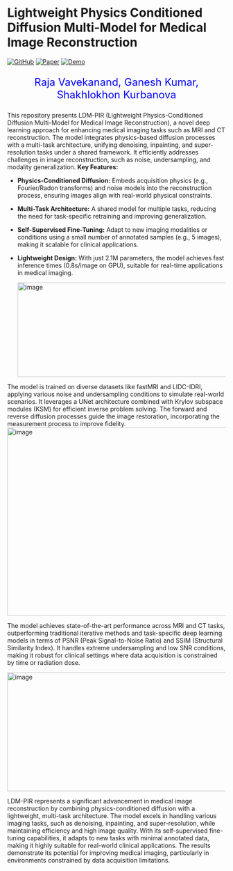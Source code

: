  # Lightweight Physics Conditioned Diffusion Multi-Model for Medical Image Reconstruction

[![GitHub](https://img.shields.io/badge/GitHub-Code-blue?logo=github)](https://github.com/rajavavek/LDM-PIR-Medical-Image-Reconstruction)  [![Paper](https://img.shields.io/badge/Paper-DOI:10.53388/BMEC2026012-red?logo=read-the-docs)](https://doi.org/10.53388/BMEC2026012)  [![Demo](https://img.shields.io/badge/Demo-LDM--PIR-grey)](https://colab.research.google.com/drive/1EMqx8C7PeRID5q0EKlBAnHPbmRf1Jsjx?usp=sharing)





<p align="center" style="color:blue; font-size:24px;">
   Raja Vavekanand, Ganesh Kumar, Shakhlokhon Kurbanova
</p>

This repository presents LDM-PIR (Lightweight Physics-Conditioned Diffusion Multi-Model for Medical Image Reconstruction), a novel deep learning approach for enhancing medical imaging tasks such as MRI and CT reconstruction. The model integrates physics-based diffusion processes with a multi-task architecture, unifying denoising, inpainting, and super-resolution tasks under a shared framework. It efficiently addresses challenges in image reconstruction, such as noise, undersampling, and modality generalization.
**Key Features:**
- **Physics-Conditioned Diffusion:** Embeds acquisition physics (e.g., Fourier/Radon transforms) and noise models into the reconstruction process, ensuring images align with real-world physical constraints.
- **Multi-Task Architecture:** A shared model for multiple tasks, reducing the need for task-specific retraining and improving generalization.
- **Self-Supervised Fine-Tuning:** Adapt to new imaging modalities or conditions using a small number of annotated samples (e.g., 5 images), making it scalable for clinical applications.
- **Lightweight Design:** With just 2.1M parameters, the model achieves fast inference times (0.8s/image on GPU), suitable for real-time applications in medical imaging.

  <img width="560" height="217" alt="image" src="https://github.com/user-attachments/assets/63c5c26d-873c-4ad8-a291-c197585bb96f" />
  
The model is trained on diverse datasets like fastMRI and LIDC-IDRI, applying various noise and undersampling conditions to simulate real-world scenarios. It leverages a UNet architecture combined with Krylov subspace modules (KSM) for efficient inverse problem solving. The forward and reverse diffusion processes guide the image restoration, incorporating the measurement process to improve fidelity.
<img width="806" height="433" alt="image" src="https://github.com/user-attachments/assets/e41168b8-397e-4b9b-b378-712f1428fc3d" />

The model achieves state-of-the-art performance across MRI and CT tasks, outperforming traditional iterative methods and task-specific deep learning models in terms of PSNR (Peak Signal-to-Noise Ratio) and SSIM (Structural Similarity Index). It handles extreme undersampling and low SNR conditions, making it robust for clinical settings where data acquisition is constrained by time or radiation dose.

<img width="906" height="273" alt="image" src="https://github.com/user-attachments/assets/244f5d2e-492b-4875-a887-93a14ca767eb" />

LDM-PIR represents a significant advancement in medical image reconstruction by combining physics-conditioned diffusion with a lightweight, multi-task architecture. The model excels in handling various imaging tasks, such as denoising, inpainting, and super-resolution, while maintaining efficiency and high image quality. With its self-supervised fine-tuning capabilities, it adapts to new tasks with minimal annotated data, making it highly suitable for real-world clinical applications. The results demonstrate its potential for improving medical imaging, particularly in environments constrained by data acquisition limitations.

